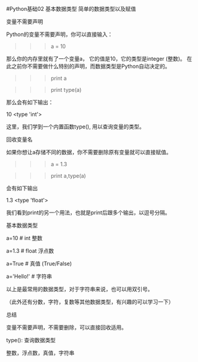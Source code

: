 
#Python基础02 基本数据类型
简单的数据类型以及赋值

 

变量不需要声明

Python的变量不需要声明，你可以直接输入：

>>>a = 10

那么你的内存里就有了一个变量a， 它的值是10，它的类型是integer (整数)。 在此之前你不需要做什么特别的声明，而数据类型是Python自动决定的。

>>>print a

>>>print type(a)

那么会有如下输出：

10
<type 'int'>
 

这里，我们学到一个内置函数type(), 用以查询变量的类型。

 

回收变量名

如果你想让a存储不同的数据，你不需要删除原有变量就可以直接赋值。

>>>a = 1.3

>>>print a,type(a)

会有如下输出

 

1.3 <type 'float'>
 

我们看到print的另一个用法，也就是print后跟多个输出，以逗号分隔。

 

基本数据类型

a=10         # int 整数

a=1.3        # float 浮点数

a=True       # 真值 (True/False)

a='Hello!'   # 字符串

以上是最常用的数据类型，对于字符串来说，也可以用双引号。

（此外还有分数，字符，复数等其他数据类型，有兴趣的可以学习一下）

 

总结

变量不需要声明，不需要删除，可以直接回收适用。

type(): 查询数据类型

整数，浮点数，真值，字符串

